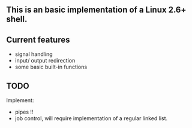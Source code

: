 This is an basic implementation of a Linux 2.6+ shell.
---


Current features
---
- signal handling
- input/ output redirection
- some basic built-in functions

TODO
-----
Implement:
- pipes !!
- job control, will require implementation of a regular linked list.


